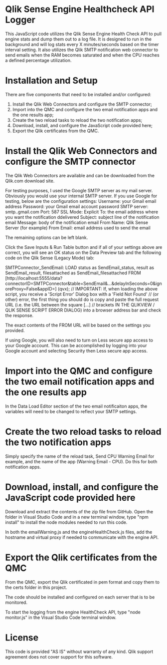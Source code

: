 # Qlik Sense Engine Healthcheck API Logger
This JavaScript code utilizes the Qlik Sense Engine Health Check API to pull engine stats and dump them out to a log file.  It is designed to run in the background and will log stats every X minutes/seconds based on the timer interval setting.  It also utilizes the Qlik SMTP notification web connector to send emails when the RAM becomes saturated and when the CPU reaches a defined percentage utilization.


# Installation and Setup
There are five components that need to be installed and/or configured:
1. Install the Qlik Web Connectors and configure the SMTP connector;
2. Import into the QMC and configure the two email notification apps and the one results app;
3. Create the two reload tasks to reload the two notification apps;
4. Download, install, and configure the JavaScript code provided here;
5. Export the Qlik certificates from the QMC.


# Install the Qlik Web Connectors and configure the SMTP connector
The Qlik Web Connectors are available and can be downloaded from the Qlik.com download site.

For testing purposes, I used the Google SMTP server as my mail server.  Obviously you would use your internal SMTP server.  If you use Google for testing, below are the configuration settings:
Username: your Gmail email address
Password: your Gmail email account password
SMTP server: smtp..gmail.com
Port: 587
SSL Mode: Explicit
To: the email address where you want the notification ddelivered
Subject: subject line of the notification email
Message: body of the notification email
From Name: Qlik Sense Server (for example)
From Email: email address used to send the email

The remaining options can be left blank.

Click the Save Inputs & Run Table button and if all of your settings above are correct, you will see an OK status on
the Data Preview tab and the following code on the Qlik Sense (Legacy Mode) tab:

SMTPConnector_SendEmail:
LOAD
    status as SendEmail_status,
    result as SendEmail_result,
    filesattached as SendEmail_filesattached
FROM
[http://localhost:5555/data?connectorID=SMTPConnector&table=SendEmail&...&delayInSeconds=0&ignoreProxy=False&appID=]
(qvx);
// IMPORTANT: If, when loading the above script, you receive a 'Script Error' Dialog box with a 'Field Not Found'
// (or other) error, the first thing you should do is copy and paste the full request URL (i.e. the URL between the square [...]
// brackets IN THE QLIKVIEW / QLIK SENSE SCRIPT ERROR DIALOG) into a browser address bar and check the response.

The exact contents of the FROM URL will be based on the settings you provided.

If using Google, you will also need to turn on Less secure app access to your Google account.  This can be accomplished by logging into your Google account and selecting Security then Less secure app access.


# Import into the QMC and configure the two email notification apps and the one results app
In the Data Load Editor section of the two email notificaiton apps, the variables will need to be changed to reflect your SMTP settings.


# Create the two reload tasks to reload the two notification apps
Simply specify the name of the reload task, Send CPU Warning Email for example, and the name of the app (Warning Email - CPU).  Do this for both notification apps.


# Download, install, and configure the JavaScript code provided here
Download and extract the contents of the zip file from GitHub.  Open the folder in Visual Studio Code and in a new terminal window, type "npm install" to install the node modules needed to run this code.

In both the emailWarning.js and the engineHealthCheck.js files, add the hostname and virtual proxy if needed to communicate with the engine API.


# Export the Qlik certificates from the QMC
From the QMC, export the Qlik certificated in pem format and copy them to the certs folder in this project.


The code should be installed and configured on each server that is to be monitored.

To start the logging from the engine HealthCheck API, type "node monitor.js" in the Visual Studio Code terminal window.


# License
This code is provided "AS IS" without warranty of any kind.  Qlik support agreement does not cover support for this software.